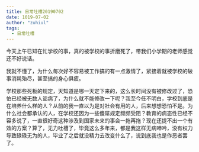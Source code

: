 ```yaml
---
title: 日常吐槽20190702
date: 1019-07-02
author: "zuhiul"
tags:
  - 日常吐槽
---
```


今天上午已知在忙学校的事，真的被学校的事折磨死了，带我们小学期的老师感觉还不好说话。

我就不懂了，为什么每次好不容易被工作搞的有一点激情了，紧接着就被学校的破事消耗殆尽，甚至搞的身心俱疲。

学校那些死板的规定，天知道是哪一天定下来的，这么长时间没有被修改过了，恐怕已经被无数人诟病了，为什么就不能修改一下呢？我至今任不明白，学校到底是在培养什么样的人？从前的我一直以为是对社会有用的人，后来想想恐怕不是。为什么社会都承认的人，在学校还因为一些傻屌规定频频受阻？教育的病态性已经不容多说了，一直很好奇这种涉及到国家未来的事会一拖再拖？现在还提不出一个有效的方案？算了，无力吐槽了，毕竟这么多年来，都是我这样无病呻吟，没有权力导致碌碌无为的人，毕业了之后就没精力去改变什么了，说到底我也是作恶者罢了。
